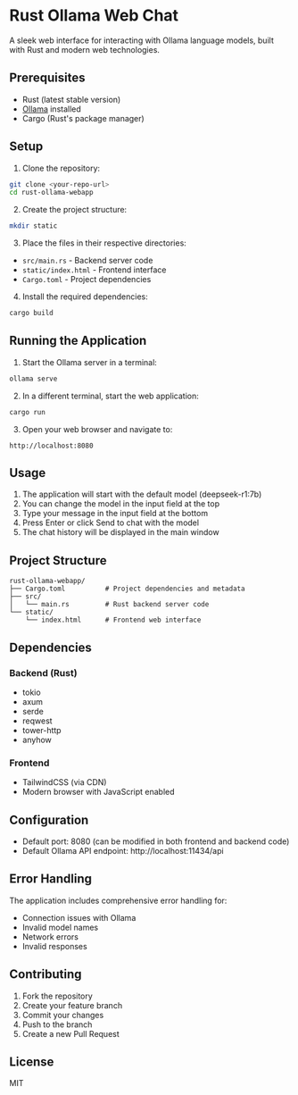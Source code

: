 # Rust Ollama Web Chat

A sleek web interface for interacting with Ollama language models, built with Rust and modern web technologies.

## Prerequisites

- Rust (latest stable version)
- [Ollama](https://ollama.ai) installed
- Cargo (Rust's package manager)

## Setup

1. Clone the repository:
```bash
git clone <your-repo-url>
cd rust-ollama-webapp
```

2. Create the project structure:
```bash
mkdir static
```

3. Place the files in their respective directories:
- `src/main.rs` - Backend server code
- `static/index.html` - Frontend interface
- `Cargo.toml` - Project dependencies

4. Install the required dependencies:
```bash
cargo build
```

## Running the Application

1. Start the Ollama server in a terminal:
```bash
ollama serve
```

2. In a different terminal, start the web application:
```bash
cargo run
```

3. Open your web browser and navigate to:
```
http://localhost:8080
```

## Usage

1. The application will start with the default model (deepseek-r1:7b)
2. You can change the model in the input field at the top
3. Type your message in the input field at the bottom
4. Press Enter or click Send to chat with the model
5. The chat history will be displayed in the main window

## Project Structure

```
rust-ollama-webapp/
├── Cargo.toml          # Project dependencies and metadata
├── src/
│   └── main.rs         # Rust backend server code
└── static/
    └── index.html      # Frontend web interface
```

## Dependencies

### Backend (Rust)
- tokio
- axum
- serde
- reqwest
- tower-http
- anyhow

### Frontend
- TailwindCSS (via CDN)
- Modern browser with JavaScript enabled

## Configuration

- Default port: 8080 (can be modified in both frontend and backend code)
- Default Ollama API endpoint: http://localhost:11434/api

## Error Handling

The application includes comprehensive error handling for:
- Connection issues with Ollama
- Invalid model names
- Network errors
- Invalid responses

## Contributing

1. Fork the repository
2. Create your feature branch
3. Commit your changes
4. Push to the branch
5. Create a new Pull Request

## License

MIT